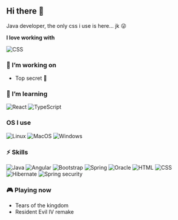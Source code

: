## Hi there 👋

Java developer, the only css i use is here... jk 😜

**I love working with**

<div display="flex">
  <img src="https://img.shields.io/badge/css3-%231572B6.svg?style=for-the-badge&logo=css3&logoColor=white" alt="CSS"/>
</div>

### 🔭 I’m working on

- Top secret 🤫

### 🌱 I’m learning

<div display="flex">
  <img src="https://img.shields.io/badge/react-%2320232a.svg?style=for-the-badge&logo=react&logoColor=%2361DAFB" alt="React"/>
  <img src="https://img.shields.io/badge/typescript-%23007ACC.svg?style=for-the-badge&logo=typescript&logoColor=white" alt="TypeScript"/>
</div>


### OS I use

<div display="flex">
  <img src="https://img.shields.io/badge/Linux-FCC624?style=for-the-badge&logo=linux&logoColor=black" alt="Linux"/>
  <img src="https://img.shields.io/badge/mac%20os-000000?style=for-the-badge&logo=apple&logoColor=white" alt="MacOS"/>
  <img src="https://img.shields.io/badge/Windows-0078D6?style=for-the-badge&logo=windows&logoColor=white" alt="Windows"/>
</div>

### ⚡️ Skills
<div display="flex">
  <img src="https://img.shields.io/badge/Java-ED8B00?style=for-the-badge&logo=openjdk&logoColor=white" alt="Java"/>
  <img src="https://img.shields.io/badge/Angular-DD0031?style=for-the-badge&logo=angular&logoColor=white" alt="Angular"/>
  <img src="https://img.shields.io/badge/Bootstrap-563D7C?style=for-the-badge&logo=bootstrap&logoColor=white" alt="Bootstrap"/>
  <img src="https://img.shields.io/badge/Spring-6DB33F?style=for-the-badge&logo=spring&logoColor=white" alt="Spring"/>
  <img src="https://img.shields.io/badge/Oracle-F80000?style=for-the-badge&logo=oracle&logoColor=black" alt="Oracle"/>
  <img src="https://img.shields.io/badge/HTML-239120?style=for-the-badge&logo=html5&logoColor=white" alt="HTML"/>
  <img src="https://img.shields.io/badge/CSS-239120?&style=for-the-badge&logo=css3&logoColor=white" alt="CSS"/>
  <img src="https://img.shields.io/badge/Hibernate-59666C?style=for-the-badge&logo=Hibernate&logoColor=white" alt="Hibernate"/>
  <img src="https://img.shields.io/badge/Spring_Security-6DB33F?style=for-the-badge&logo=Spring-Security&logoColor=white" alt="Spring security"/>
</div>

### 🎮 Playing now
- Tears of the kingdom
- Resident Evil IV remake
